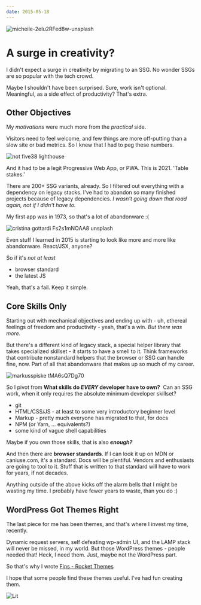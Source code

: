 ```yaml
---
date: 2015-05-18
---
```


<img src="https://storage.googleapis.com/betterology-com.appspot.com/images/landscape/500/bulksplash-micheile-2eIu2RFed8w.jpg" alt="micheile-2eIu2RFed8w-unsplash" />

# A surge in creativity?

I didn't expect a surge in creativity by migrating to an SSG. No wonder SSGs are so popular with the tech crowd.

Maybe I shouldn't have been surprised. Sure, work isn't optional. Meaningful, as a side effect of productivity? That's extra.

## Other Objectives

My _motivations_ were much more from the _practical_ side.

Visitors need to feel welcome, and few things are more off-putting than a slow site or bad metrics. So I knew that I had to peg these numbers.

<img class="bordered" src="https://storage.googleapis.com/betterology-com.appspot.com/webappwriter/img/not-five38-lighthouse.gif" alt="not five38 lighthouse" />

And it had to be a legit Progressive Web App, or PWA. This is 2021. 'Table stakes.'

There are 200+ SSG variants, already. So I filtered out everything with a dependency on legacy stacks. I've had to abandon so many finished projects because of legacy dependencies. _I wasn't going down that road again, not if I didn't have to._

My first app was in 1973, so that's a lot of abandonware :(

<img src="https://storage.googleapis.com/betterology-com.appspot.com/images/landscape/500/bulksplash-cristina_gottardi-Fs2s1mNOAA8.jpg" alt="cristina gottardi Fs2s1mNOAA8 unsplash" />

Even stuff I learned in 2015 is starting to look like more and more like abandonware. React/JSX, anyone?

So if it's _not at least_

- browser standard
- the latest JS

Yeah, that's a fail. Keep it simple.

## Core Skills Only

Starting out with mechanical objectives and ending up with - uh, ethereal feelings of freedom and productivity - yeah, that's a win. _But there was more._

But there's a different kind of legacy stack, a special helper library that takes specialized skillset - it starts to have a smell to it. Think frameworks that contribute nonstandard helpers that the browser or SSG can handle fine, now. Part of all that abandonware that makes up so much of my career.

<img src="https://storage.googleapis.com/betterology-com.appspot.com/images/landscape/500/bulksplash-markusspiske-tMA6sQ7Dg70.jpg" alt="markusspiske tMA6sQ7Dg70" />

So I pivot from **What skills do _EVERY_ developer have to own?** &nbsp;Can an SSG work, when it only requires the absolute minimum developer skillset?

- git
- HTML/CSS/JS - at least to some very introductory beginner level
- Markup - pretty much everyone has migrated to that, for docs
- NPM (or Yarn, ... equivalents?)
- some kind of vague shell capabilities

Maybe if you own those skills, that is also _**enough?**_

And then there are **browser standards**. If I can look it up on MDN or caniuse.com, it's a standard. Docs will be plentiful. Vendors and enthusiasts are going to tool to it. Stuff that is written to that standard will have to work for years, if not decades.

Anything outside of the above kicks off the alarm bells that I might be wasting my time. I probably have fewer years to waste, than you do :)

## WordPress Got Themes Right

The last piece for me has been themes, and that's where I invest my time, recently.

Dynamic request servers, self defeating wp-admin UI, and the LAMP stack will never be missed, in my world. But those WordPress themes - people needed that! Heck, I need them. Just, maybe not the WordPress part.

So that's why I wrote [Fins - Rocket Themes](/fins/)

I hope that some people find these themes useful. I've had fun creating them.

<img alt="Lit" src="https://img.shields.io/badge/-Lit-324FFF?style=flat&logo=lit&logoColor=white"/>